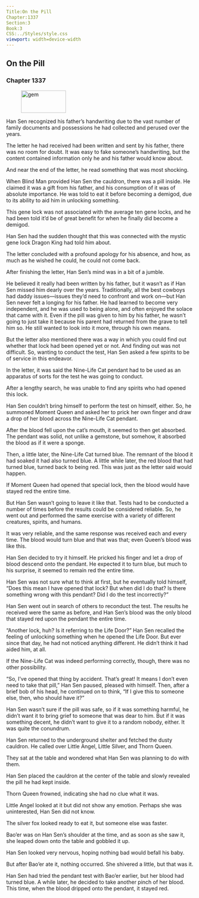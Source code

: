 ```yaml
---
Title:On the Pill 
Chapter:1337 
Section:3 
Book:3 
CSS:../Styles/style.css 
viewport: width=device-width
---
```

  
## On the Pill
### Chapter 1337
  
<figure>
	<img src="../Images/gem.gif" alt="gem" id="gem" width="120" height="60" />
</figure>
  

  
Han Sen recognized his father’s handwriting due to the vast number of family documents and possessions he had collected and perused over the years.

The letter he had received had been written and sent by his father, there was no room for doubt. It was easy to fake someone’s handwriting, but the content contained information only he and his father would know about.

And near the end of the letter, he read something that was most shocking.

When Blind Man provided Han Sen the cauldron, there was a pill inside. He claimed it was a gift from his father, and his consumption of it was of absolute importance. He was told to eat it before becoming a demigod, due to its ability to aid him in unlocking something.

This gene lock was not associated with the average ten gene locks, and he had been told it’d be of great benefit for when he finally did become a demigod.

Han Sen had the sudden thought that this was connected with the mystic gene lock Dragon King had told him about.

The letter concluded with a profound apology for his absence, and how, as much as he wished he could, he could not come back.

After finishing the letter, Han Sen’s mind was in a bit of a jumble.

He believed it really had been written by his father, but it wasn’t as if Han Sen missed him dearly over the years. Traditionally, all the best cowboys had daddy issues—issues they’d need to confront and work on—but Han Sen never felt a longing for his father. He had learned to become very independent, and he was used to being alone, and often enjoyed the solace that came with it. Even if the pill was given to him by his father, he wasn’t going to just take it because his parent had returned from the grave to tell him so. He still wanted to look into it more, through his own means.

But the letter also mentioned there was a way in which you could find out whether that lock had been opened yet or not. And finding out was not difficult. So, wanting to conduct the test, Han Sen asked a few spirits to be of service in this endeavor.

In the letter, it was said the Nine-Life Cat pendant had to be used as an apparatus of sorts for the test he was going to conduct.

After a lengthy search, he was unable to find any spirits who had opened this lock.

Han Sen couldn’t bring himself to perform the test on himself, either. So, he summoned Moment Queen and asked her to prick her own finger and draw a drop of her blood across the Nine-Life Cat pendant.

After the blood fell upon the cat’s mouth, it seemed to then get absorbed. The pendant was solid, not unlike a gemstone, but somehow, it absorbed the blood as if it were a sponge.

Then, a little later, the Nine-Life Cat turned blue. The remnant of the blood it had soaked it had also turned blue. A little while later, the red blood that had turned blue, turned back to being red. This was just as the letter said would happen.

If Moment Queen had opened that special lock, then the blood would have stayed red the entire time.

But Han Sen wasn’t going to leave it like that. Tests had to be conducted a number of times before the results could be considered reliable. So, he went out and performed the same exercise with a variety of different creatures, spirits, and humans.

It was very reliable, and the same response was received each and every time. The blood would turn blue and that was that; even Queen’s blood was like this.

Han Sen decided to try it himself. He pricked his finger and let a drop of blood descend onto the pendant. He expected it to turn blue, but much to his surprise, it seemed to remain red the entire time.

Han Sen was not sure what to think at first, but he eventually told himself, “Does this mean I have opened that lock? But when did I do that? Is there something wrong with this pendant? Did I do the test incorrectly?”

Han Sen went out in search of others to reconduct the test. The results he received were the same as before, and Han Sen’s blood was the only blood that stayed red upon the pendant the entire time.

“Another lock, huh? Is it referring to the Life Door?” Han Sen recalled the feeling of unlocking something when he opened the Life Door. But ever since that day, he had not noticed anything different. He didn’t think it had aided him, at all.

If the Nine-Life Cat was indeed performing correctly, though, there was no other possibility.

“So, I’ve opened that thing by accident. That’s great! It means I don’t even need to take that pill,” Han Sen paused, pleased with himself. Then, after a brief bob of his head, he continued on to think, “If I give this to someone else, then, who should have it?”

Han Sen wasn’t sure if the pill was safe, so if it was something harmful, he didn’t want it to bring grief to someone that was dear to him. But if it was something decent, he didn’t want to give it to a random nobody, either. It was quite the conundrum.

Han Sen returned to the underground shelter and fetched the dusty cauldron. He called over Little Angel, Little Silver, and Thorn Queen.

They sat at the table and wondered what Han Sen was planning to do with them.

Han Sen placed the cauldron at the center of the table and slowly revealed the pill he had kept inside.

Thorn Queen frowned, indicating she had no clue what it was.

Little Angel looked at it but did not show any emotion. Perhaps she was uninterested, Han Sen did not know.

The silver fox looked ready to eat it, but someone else was faster.

Bao’er was on Han Sen’s shoulder at the time, and as soon as she saw it, she leaped down onto the table and gobbled it up.

Han Sen looked very nervous, hoping nothing bad would befall his baby.

But after Bao’er ate it, nothing occurred. She shivered a little, but that was it.

Han Sen had tried the pendant test with Bao’er earlier, but her blood had turned blue. A while later, he decided to take another pinch of her blood. This time, when the blood dripped onto the pendant, it stayed red.